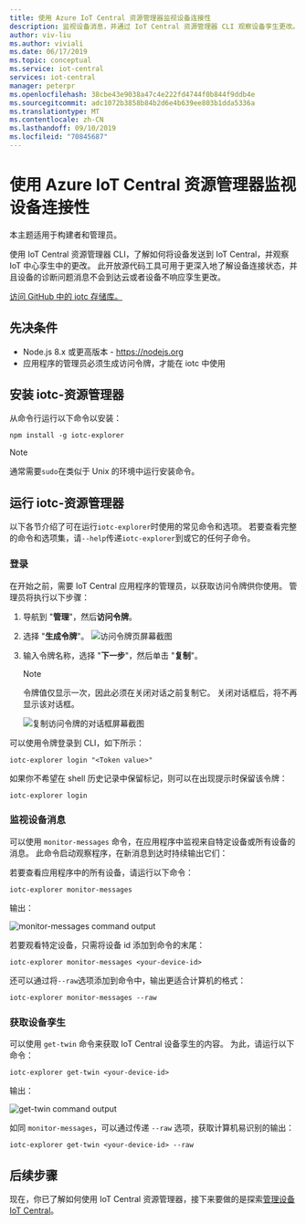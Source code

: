 ```yaml
---
title: 使用 Azure IoT Central 资源管理器监视设备连接性
description: 监视设备消息，并通过 IoT Central 资源管理器 CLI 观察设备孪生更改。
author: viv-liu
ms.author: viviali
ms.date: 06/17/2019
ms.topic: conceptual
ms.service: iot-central
services: iot-central
manager: peterpr
ms.openlocfilehash: 38cbe43e9038a47c4e222fd4744f0b844f9ddb4e
ms.sourcegitcommit: adc1072b3858b84b2d6e4b639ee803b1dda5336a
ms.translationtype: MT
ms.contentlocale: zh-CN
ms.lasthandoff: 09/10/2019
ms.locfileid: "70845687"
---
```

# <a name="monitor-device-connectivity-using-the-azure-iot-central-explorer"></a>使用 Azure IoT Central 资源管理器监视设备连接性

本主题适用于构建者和管理员。

使用 IoT Central 资源管理器 CLI，了解如何将设备发送到 IoT Central，并观察 IoT 中心孪生中的更改。 此开放源代码工具可用于更深入地了解设备连接状态，并且设备的诊断问题消息不会到达云或者设备不响应孪生更改。

[访问 GitHub 中的 iotc 存储库。](https://aka.ms/iotciotcexplorercligithub)

## <a name="prerequisites"></a>先决条件

+ Node.js 8.x 或更高版本 - https://nodejs.org
+ 应用程序的管理员必须生成访问令牌，才能在 iotc 中使用

## <a name="install-iotc-explorer"></a>安装 iotc-资源管理器

从命令行运行以下命令以安装：

```cmd/sh
npm install -g iotc-explorer
```

> [!NOTE]
> 通常需要`sudo`在类似于 Unix 的环境中运行安装命令。

## <a name="run-iotc-explorer"></a>运行 iotc-资源管理器

以下各节介绍了可在运行`iotc-explorer`时使用的常见命令和选项。 若要查看完整的命令和选项集，请`--help`传递`iotc-explorer`到或它的任何子命令。

### <a name="login"></a>登录

在开始之前，需要 IoT Central 应用程序的管理员，以获取访问令牌供你使用。 管理员将执行以下步骤：

1. 导航到 "**管理**"，然后**访问令牌**。
1. 选择 "**生成令牌**"。
    ![访问令牌页屏幕截图](media/howto-use-iotc-explorer/accesstokenspage.png)

1. 输入令牌名称，选择 "**下一步**"，然后单击 "**复制**"。
    > [!NOTE]
    > 令牌值仅显示一次，因此必须在关闭对话之前复制它。 关闭对话框后，将不再显示该对话框。

    ![复制访问令牌的对话框屏幕截图](media/howto-use-iotc-explorer/copyaccesstoken.png)

可以使用令牌登录到 CLI，如下所示：

```cmd/sh
iotc-explorer login "<Token value>"
```

如果你不希望在 shell 历史记录中保留标记，则可以在出现提示时保留该令牌：

```cmd/sh
iotc-explorer login
```

### <a name="monitor-device-messages"></a>监视设备消息

可以使用 `monitor-messages` 命令，在应用程序中监视来自特定设备或所有设备的消息。 此命令启动观察程序，在新消息到达时持续输出它们：

若要查看应用程序中的所有设备，请运行以下命令：

```cmd/sh
iotc-explorer monitor-messages
```

输出：

![monitor-messages command output](media/howto-use-iotc-explorer/monitormessages.png)

若要观看特定设备，只需将设备 id 添加到命令的末尾：

```cmd/sh
iotc-explorer monitor-messages <your-device-id>
```

还可以通过将`--raw`选项添加到命令中，输出更适合计算机的格式：

```cmd/sh
iotc-explorer monitor-messages --raw
```

### <a name="get-device-twin"></a>获取设备孪生

可以使用 `get-twin` 命令来获取 IoT Central 设备孪生的内容。 为此，请运行以下命令：

```cmd/sh
iotc-explorer get-twin <your-device-id>
```

输出：

![get-twin command output](media/howto-use-iotc-explorer/getdevicetwin.png)

如同 `monitor-messages`，可以通过传递 `--raw` 选项，获取计算机易识别的输出：

```cmd/sh
iotc-explorer get-twin <your-device-id> --raw
```

## <a name="next-steps"></a>后续步骤

现在，你已了解如何使用 IoT Central 资源管理器，接下来要做的是探索[管理设备 IoT Central](howto-manage-devices.md)。
